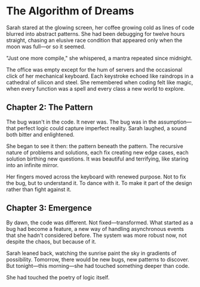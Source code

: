 # The Algorithm of Dreams

Sarah stared at the glowing screen, her coffee growing cold as lines of code blurred into abstract patterns. She had been debugging for twelve hours straight, chasing an elusive race condition that appeared only when the moon was full—or so it seemed.

"Just one more compile," she whispered, a mantra repeated since midnight.

The office was empty except for the hum of servers and the occasional click of her mechanical keyboard. Each keystroke echoed like raindrops in a cathedral of silicon and steel. She remembered when coding felt like magic, when every function was a spell and every class a new world to explore.

## Chapter 2: The Pattern

The bug wasn't in the code. It never was. The bug was in the assumption—that perfect logic could capture imperfect reality. Sarah laughed, a sound both bitter and enlightened.

She began to see it then: the pattern beneath the pattern. The recursive nature of problems and solutions, each fix creating new edge cases, each solution birthing new questions. It was beautiful and terrifying, like staring into an infinite mirror.

Her fingers moved across the keyboard with renewed purpose. Not to fix the bug, but to understand it. To dance with it. To make it part of the design rather than fight against it.

## Chapter 3: Emergence

By dawn, the code was different. Not fixed—transformed. What started as a bug had become a feature, a new way of handling asynchronous events that she hadn't considered before. The system was more robust now, not despite the chaos, but because of it.

Sarah leaned back, watching the sunrise paint the sky in gradients of possibility. Tomorrow, there would be new bugs, new patterns to discover. But tonight—this morning—she had touched something deeper than code.

She had touched the poetry of logic itself.